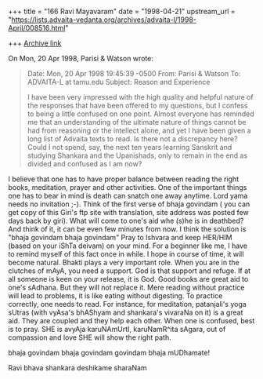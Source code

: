 +++
title = "166 Ravi Mayavaram"
date = "1998-04-21"
upstream_url = "https://lists.advaita-vedanta.org/archives/advaita-l/1998-April/008516.html"

+++
[Archive link](https://lists.advaita-vedanta.org/archives/advaita-l/1998-April/008516.html)

On Mon, 20 Apr 1998, Parisi & Watson wrote:

>Date: Mon, 20 Apr 1998 19:45:39 -0500
>From: Parisi & Watson <niche at ameritech.net>
>To: ADVAITA-L at tamu.edu
>Subject: Reason and Experience
>
>I have been very impressed with the high quality and helpful nature of
>the responses that have been offered to my questions, but I confess to
>being a little confused on one point. Almost everyone has reminded me
>that an understanding of the ultimate nature of things cannot be had
>from reasoning or the intellect alone, and yet I have been given a long
>list of Advaita texts to read. Is there not a discrepancy here? Could I
>not spend, say, the next ten years learning Sanskrit and studying
>Shankara and the Upanishads, only to remain in the end as divided and
>confused as I am now?
>

I believe that one has to have proper balance between reading the
right books, meditation, prayer and other activities. One of the
important things one has to bear in mind is death can snatch one away
anytime. Lord yama needs no invitation ;-). Think of the first verse
of bhaja govindam ( you can get copy of this Giri's ftp site with
translation, site address was posted few days back by giri). What will
come to one's aid whe (s)he is in deathbed? And think of it, it can be
even few minutes from now.  I think the solution is "bhaja govindam
bhaja govindam" Pray to Ishvara and keep HER/HIM (based on your iShTa
deivam) on your mind. For a beginner like me, I have to remind myself
of this fact once in while. I hope in course of time, it will become
natural. Bhakti plays a very important role. When you are in the
clutches of mAyA, you need a support. God is that support and refuge.
If at all someone is keen on your release, it is God. Good books are
great aid to one's sAdhana. But they will not replace it. Mere reading
without practice will lead to problems, it is like eating without
digesting.  To practice correctly, one needs to read. For instance,
for meditation, patanjali's yoga sUtras (with vyAsa's bhAShyam and
shankara's vivaraNa on it) is a great aid. They are coupled and they
help each other. When one is confused, best is to pray. SHE is
avyAja karuNAmUrtI, karuNamR^ita sAgara, out of compassion and love
SHE will show the right path.

bhaja govindam bhaja govindam
 govindam bhaja mUDhamate!



Ravi
bhava shankara deshikame sharaNam


